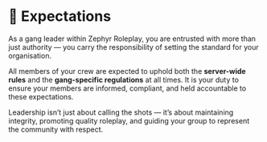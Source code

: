 # 🧾 Expectations

As a gang leader within Zephyr Roleplay, you are entrusted with more than just authority — you carry the responsibility of setting the standard for your organisation.

All members of your crew are expected to uphold both the **server-wide rules** and the **gang-specific regulations** at all times. It is your duty to ensure your members are informed, compliant, and held accountable to these expectations.

Leadership isn’t just about calling the shots — it’s about maintaining integrity, promoting quality roleplay, and guiding your group to represent the community with respect.
